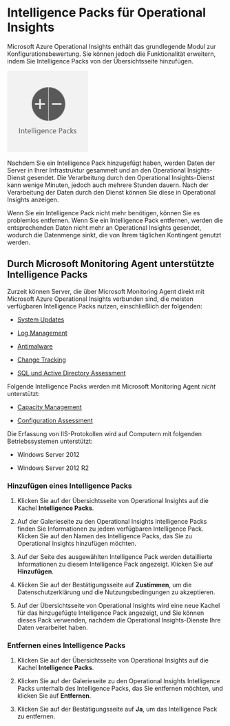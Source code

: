﻿<properties 
    pageTitle="Intelligence Packs für Operational Insights" 
    description="Mit Intelligence Packs können Sie Operational Insights um zusätzliche Funktionalität erweitern" 
    services="operational-insights" 
    documentationCenter="" 
    authors="bandersmsft" 
    manager="jwhit" 
    editor=""/>

<tags 
    ms.service="operational-insights" 
    ms.workload="operational-insights" 
    ms.tgt_pltfrm="na" 
    ms.devlang="na" 
    ms.topic="article" 
    ms.date="03/20/2015" 
    ms.author="banders"/>

# Intelligence Packs für Operational Insights

Microsoft Azure Operational Insights enthält das grundlegende Modul zur Konfigurationsbewertung. Sie können jedoch die Funktionalität erweitern, indem Sie Intelligence Packs von der Übersichtsseite hinzufügen.

![Abbildung des Intelligence Packs-Symbols](./media/operational-insights-add-intelligence-pack/overview-intelpacks.png)

Nachdem Sie ein Intelligence Pack hinzugefügt haben, werden Daten der Server in Ihrer Infrastruktur gesammelt und an den Operational Insights-Dienst gesendet. Die Verarbeitung durch den Operational Insights-Dienst kann wenige Minuten, jedoch auch mehrere Stunden dauern. Nach der Verarbeitung der Daten durch den Dienst können Sie diese in Operational Insights anzeigen.

Wenn Sie ein Intelligence Pack nicht mehr benötigen, können Sie es problemlos entfernen. Wenn Sie ein Intelligence Pack entfernen, werden die entsprechenden Daten nicht mehr an Operational Insights gesendet, wodurch die Datenmenge sinkt, die von Ihrem täglichen Kontingent genutzt werden.

## Durch Microsoft Monitoring Agent unterstützte Intelligence Packs

Zurzeit können Server, die über Microsoft Monitoring Agent direkt mit Microsoft Azure Operational Insights verbunden sind, die meisten verfügbaren Intelligence Packs nutzen, einschließlich der folgenden:

- [System Updates](operational-insights-updates.md)

- [Log Management](operational-insights-log-collection.md)

- [Antimalware](operational-insights-antimalware.md)

- [Change Tracking](operational-insights-change-tracking.md)

- [SQL und Active Directory Assessment](operational-insights-assessment.md)

Folgende Intelligence Packs werden mit Microsoft Monitoring Agent *nicht* unterstützt:

- [Capacity Management](operational-insights-capacity.md)

- [Configuration Assessment](operational-insights-configuration-assessment.md)

Die Erfassung von IIS-Protokollen wird auf Computern mit folgenden Betriebssystemen unterstützt:

- Windows Server 2012

- Windows Server 2012 R2

### Hinzufügen eines Intelligence Packs


1. Klicken Sie auf der Übersichtsseite von Operational Insights auf die Kachel **Intelligence Packs**.


2. Auf der Galerieseite zu den Operational Insights Intelligence Packs finden Sie Informationen zu jedem verfügbaren Intelligence Pack. Klicken Sie auf den Namen des Intelligence Packs, das Sie zu Operational Insights hinzufügen möchten.


3. Auf der Seite des ausgewählten Intelligence Pack werden detaillierte Informationen zu diesem Intelligence Pack angezeigt. Klicken Sie auf **Hinzufügen**.


4. Klicken Sie auf der Bestätigungsseite auf **Zustimmen**, um die Datenschutzerklärung und die Nutzungsbedingungen zu akzeptieren.


5. Auf der Übersichtsseite von Operational Insights wird eine neue Kachel für das hinzugefügte Intelligence Pack angezeigt, und Sie können dieses Pack verwenden, nachdem die Operational Insights-Dienste Ihre Daten verarbeitet haben.




### Entfernen eines Intelligence Packs



1. Klicken Sie auf der Übersichtsseite von Operational Insights auf die Kachel **Intelligence Packs**.


2. Klicken Sie auf der Galerieseite zu den Operational Insights Intelligence Packs unterhalb des Intelligence Packs, das Sie entfernen möchten, und klicken Sie auf **Entfernen**.


3. Klicken Sie auf der Bestätigungsseite auf **Ja**, um das Intelligence Pack zu entfernen.




<!--HONumber=52-->